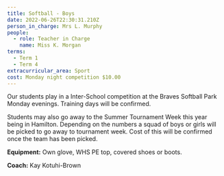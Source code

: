 ```yaml
---
title: Softball - Boys
date: 2022-06-26T22:30:31.210Z
person_in_charge: Mrs L. Murphy
people:
  - role: Teacher in Charge
    name: Miss K. Morgan
terms:
  - Term 1
  - Term 4
extracurricular_area: Sport
cost: Monday night competition $10.00
---
```

Our students play in a Inter-School competition at the Braves Softball Park Monday evenings. Training days will be confirmed. 


Students may also go away to the Summer Tournament Week this year being in Hamilton. Depending on the numbers a squad of boys or girls will be picked to go away to tournament week. Cost of this will be confirmed once the team has been picked. 

**Equipment:** Own glove, WHS PE top, covered shoes or boots.

**Coach:** Kay Kotuhi-Brown